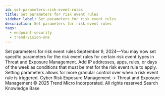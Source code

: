 ```yaml
---
id: set-parameters-risk-event-rules
title: Set parameters for risk event rules
sidebar_label: Set parameters for risk event rules
description: Set parameters for risk event rules
tags:
  - endpoint-security
  - trend-vision-one
---
```


 Set parameters for risk event rules September 9, 2024—You may now set specific parameters for the risk event rules for certain risk event types in Threat and Exposure Management. Add IP addresses, apps, rules, or days of the week as conditions that must be met for the risk event rule to apply. Setting parameters allows for more granular control over when a risk event rule is triggered. Cyber Risk Exposure Management → Threat and Exposure Management © 2025 Trend Micro Incorporated. All rights reserved.Search Knowledge Base